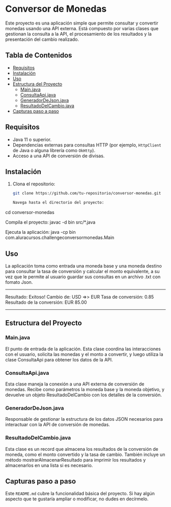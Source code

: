 # Conversor de Monedas

Este proyecto es una aplicación simple que permite consultar y convertir monedas usando una API externa. 
Está compuesto por varias clases que gestionan la consulta a la API, el procesamiento de los resultados 
y la presentación del cambio realizado.

## Tabla de Contenidos
- [Requisitos](#requisitos)
- [Instalación](#instalación)
- [Uso](#uso)
- [Estructura del Proyecto](#estructura-del-proyecto)
  - [Main.java](#mainjava)
  - [ConsultaApi.java](#consultaapijava)
  - [GeneradorDeJson.java](#generadordejsonjava)
  - [ResultadoDelCambio.java](#resultadodelcambiojava)
- [Capturas paso a paso](#capturas-paso-a-paso) 

## Requisitos

- Java 11 o superior.
- Dependencias externas para consultas HTTP (por ejemplo, `HttpClient` de Java o alguna librería como `OkHttp`).
- Acceso a una API de conversión de divisas.

## Instalación

1. Clona el repositorio:
   ```bash
   git clone https://github.com/tu-repositorio/conversor-monedas.git

   Navega hasta el directorio del proyecto:
cd conversor-monedas

Compila el proyecto:
javac -d bin src/*.java

Ejecuta la aplicación:
java -cp bin com.aluracursos.challengeconversormonedas.Main

## Uso
La aplicación toma como entrada una moneda base y una moneda destino para consultar la tasa de conversión y calcular el monto equivalente, 
a su vez que le permite al usuario guardar sus consultas en un archivo .txt con fomato Json.

*******************************************
Resultado: Exitoso!
Cambio de: USD =>> EUR
Tasa de conversión: 0.85
Resultado de la conversión: EUR 85.00
*******************************************

## Estructura del Proyecto
### Main.java
El punto de entrada de la aplicación. Esta clase coordina las interacciones con el usuario, solicita las monedas y el monto a convertir, 
y luego utiliza la clase ConsultaApi para obtener los datos de la API.

### ConsultaApi.java
Esta clase maneja la conexión a una API externa de conversión de monedas. Recibe como parámetros la moneda base y la moneda objetivo,
y devuelve un objeto ResultadoDelCambio con los detalles de la conversión.

### GeneradorDeJson.java
Responsable de gestionar la estructura de los datos JSON necesarios para interactuar con la API de conversión de monedas.

### ResultadoDelCambio.java
Esta clase es un record que almacena los resultados de la conversión de moneda, como el monto convertido y la tasa de cambio. 
También incluye un método mostrarAlmacenarResultado para imprimir los resultados y almacenarlos en una lista si es necesario.

## Capturas paso a paso



Este `README.md` cubre la funcionalidad básica del proyecto. Si hay algún aspecto que te gustaría ampliar o modificar, no dudes en decírmelo.







